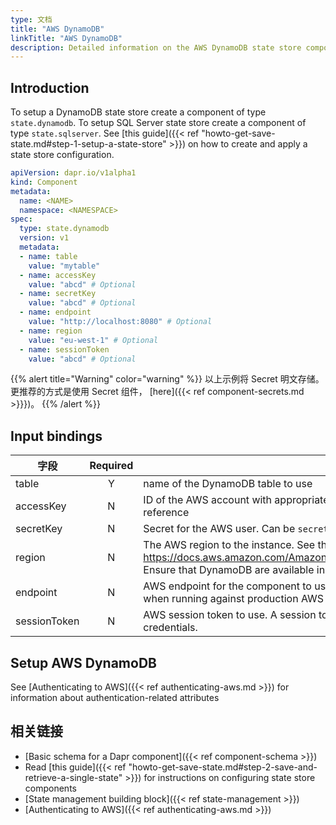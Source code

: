 ```yaml
---
type: 文档
title: "AWS DynamoDB"
linkTitle: "AWS DynamoDB"
description: Detailed information on the AWS DynamoDB state store component
---
```


## Introduction

To setup a DynamoDB state store create a component of type `state.dynamodb`. To setup SQL Server state store create a component of type `state.sqlserver`. See [this guide]({{< ref "howto-get-save-state.md#step-1-setup-a-state-store" >}}) on how to create and apply a state store configuration.

```yaml
apiVersion: dapr.io/v1alpha1
kind: Component
metadata:
  name: <NAME>
  namespace: <NAMESPACE>
spec:
  type: state.dynamodb
  version: v1
  metadata:
  - name: table
    value: "mytable"
  - name: accessKey
    value: "abcd" # Optional
  - name: secretKey
    value: "abcd" # Optional
  - name: endpoint
    value: "http://localhost:8080" # Optional
  - name: region 
    value: "eu-west-1" # Optional
  - name: sessionToken
    value: "abcd" # Optional
```

{{% alert title="Warning" color="warning" %}}
以上示例将 Secret 明文存储。 更推荐的方式是使用 Secret 组件， [here]({{< ref component-secrets.md >}}})。
{{% /alert %}}

## Input bindings

| 字段           | Required | Details                                                                                                                                                                                                               | Example                                      |
| ------------ |:--------:| --------------------------------------------------------------------------------------------------------------------------------------------------------------------------------------------------------------------- | -------------------------------------------- |
| table        |    Y     | name of the DynamoDB table to use                                                                                                                                                                                     | `"mytable"`                                  |
| accessKey    |    N     | ID of the AWS account with appropriate permissions to SNS and SQS. Can be `secretKeyRef` to use a secret reference                                                                                                    | `"AKIAIOSFODNN7EXAMPLE"`                     |
| secretKey    |    N     | Secret for the AWS user. Can be `secretKeyRef` to use a secret reference                                                                                                                                              | `"wJalrXUtnFEMI/K7MDENG/bPxRfiCYEXAMPLEKEY"` |
| region       |    N     | The AWS region to the instance. See this page for valid regions: https://docs.aws.amazon.com/AmazonRDS/latest/UserGuide/Concepts.RegionsAndAvailabilityZones.html. Ensure that DynamoDB are available in that region. | `"us-east-1"`                                |
| endpoint     |    N     | AWS endpoint for the component to use. Only used for local development. The `endpoint` is unncessary when running against production AWS                                                                              | `"http://localhost:4566"`                    |
| sessionToken |    N     | AWS session token to use.  A session token is only required if you are using temporary security credentials.                                                                                                          | `"TOKEN"`                                    |

## Setup AWS DynamoDB
See [Authenticating to AWS]({{< ref authenticating-aws.md >}}) for information about authentication-related attributes

## 相关链接
- [Basic schema for a Dapr component]({{< ref component-schema >}})
- Read [this guide]({{< ref "howto-get-save-state.md#step-2-save-and-retrieve-a-single-state" >}}) for instructions on configuring state store components
- [State management building block]({{< ref state-management >}})
- [Authenticating to AWS]({{< ref authenticating-aws.md >}})
